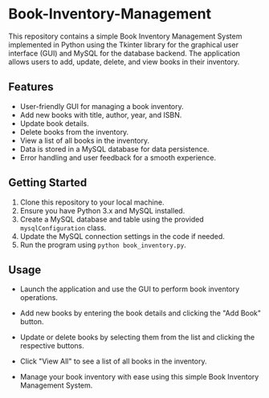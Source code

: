 # Book-Inventory-Management

This repository contains a simple Book Inventory Management System implemented in Python using the Tkinter library for the graphical user interface (GUI) and MySQL for the database backend. The application allows users to add, update, delete, and view books in their inventory.

## Features

- User-friendly GUI for managing a book inventory.
- Add new books with title, author, year, and ISBN.
- Update book details.
- Delete books from the inventory.
- View a list of all books in the inventory.
- Data is stored in a MySQL database for data persistence.
- Error handling and user feedback for a smooth experience.

## Getting Started
1. Clone this repository to your local machine.
2. Ensure you have Python 3.x and MySQL installed.
3. Create a MySQL database and table using the provided `mysqlConfiguration` class.
4. Update the MySQL connection settings in the code if needed.
5. Run the program using `python book_inventory.py`.

## Usage

- Launch the application and use the GUI to perform book inventory operations.
- Add new books by entering the book details and clicking the "Add Book" button.
- Update or delete books by selecting them from the list and clicking the respective buttons.
- Click "View All" to see a list of all books in the inventory.

- Manage your book inventory with ease using this simple Book Inventory Management System.
